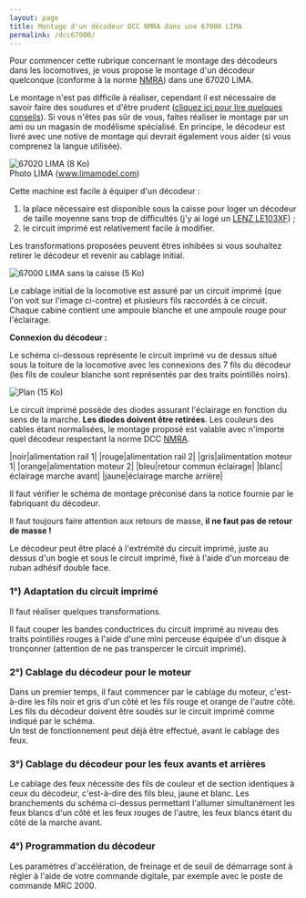 ```yaml
---
layout: page
title: Montage d'un décodeur DCC NMRA dans une 67000 LIMA
permalink: /dcc67000/
---
```


Pour commencer cette rubrique concernant le montage des décodeurs dans les locomotives, je vous propose le montage d'un décodeur quelconque (conforme à la norme [NMRA](https://www.nmra.org)) dans une 67020 LIMA.

Le montage n'est pas difficile à réaliser, cependant il est nécessaire de savoir faire des soudures et d'être prudent ([cliquez ici pour lire quelques conseils](/decodeurs)). Si vous n'êtes pas sûr de vous, faites réaliser le montage par un ami ou un magasin de modélisme spécialisé. En principe, le décodeur est livré avec une notive de montage qui devrait également vous aider (si vous comprenez la langue utilisée).

![67020 LIMA (8 Ko)](../photos/670201.jpg)  
Photo LIMA (www.limamodel.com)

Cette machine est facile à équiper d'un décodeur :

1.  la place nécessaire est disponible sous la caisse pour loger un décodeur de taille moyenne sans trop de difficultés (j'y ai logé un [LENZ LE103XF](https://www.lenz-elektronik.de)) ;
2.  le circuit imprimé est relativement facile à modifier.

Les transformations proposées peuvent êtres inhibées si vous souhaitez retirer le décodeur et revenir au cablage initial.

![67000 LIMA sans la caisse (5 Ko)](../photos/670202.jpg)

Le cablage initial de la locomotive est assuré par un circuit imprimé (que l'on voit sur l'image ci-contre) et plusieurs fils raccordés à ce circuit. Chaque cabine contient une ampoule blanche et une ampoule rouge pour l'éclairage.

**Connexion du décodeur :**

Le schéma ci-dessous représente le circuit imprimé vu de dessus situé sous la toiture de la locomotive avec les connexions des 7 fils du décodeur (les fils de couleur blanche sont représentés par des traits pointillés noirs).

![Plan (15 Ko)](../images/dcc67000.gif)

Le circuit imprimé possède des diodes assurant l'éclairage en fonction du sens de la marche. **Les diodes doivent être retirées**.
Les couleurs des cables étant normalisées, le montage proposé est valable avec n'importe quel décodeur respectant la norme DCC [NMRA](https://www.nmra.org).

|noir|alimentation rail 1|
|rouge|alimentation rail 2|
|gris|alimentation moteur 1|
|orange|alimentation moteur 2|
|bleu|retour commun éclairage|
|blanc|éclairage marche avant|
|jaune|éclairage marche arrière|

Il faut vérifier le schéma de montage préconisé dans la notice fournie par le fabriquant du décodeur.

Il faut toujours faire attention aux retours de masse, **il ne faut pas de retour de masse !**

Le décodeur peut être placé à l'extrémité du circuit imprimé, juste au dessus d'un bogie et sous le circuit imprimé, fixé à l'aide d'un morceau de ruban adhésif double face.

### 1°) Adaptation du circuit imprimé

Il faut réaliser quelques transformations.

Il faut couper les bandes conductrices du circuit imprimé au niveau des traits pointillés rouges à l'aide d'une mini perceuse équipée d'un disque à tronçonner (attention de ne pas transpercer le circuit imprimé).

### 2°) Cablage du décodeur pour le moteur

Dans un premier temps, il faut commencer par le cablage du moteur, c'est-à-dire les fils noir et gris d'un côté et les fils rouge et orange de l'autre côté. Les fils du décodeur doivent être soudés sur le circuit imprimé comme indiqué par le schéma.  
Un test de fonctionnement peut déjà être effectué, avant le cablage des feux.

### 3°) Cablage du décodeur pour les feux avants et arrières

Le cablage des feux nécessite des fils de couleur et de section identiques à ceux du décodeur, c'est-à-dire des fils bleu, jaune et blanc. Les branchements du schéma ci-dessus permettant l'allumer simultanément les feux blancs d'un côté et les feux rouges de l'autre, les feux blancs étant du côté de la marche avant.

### 4°) Programmation du décodeur

Les paramètres d'accélération, de freinage et de seuil de démarrage sont à régler à l'aide de votre commande digitale, par exemple avec le poste de commande MRC 2000.  
